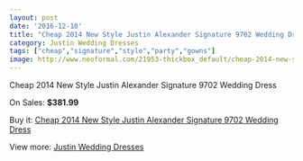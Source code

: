 ```yaml
---
layout: post
date: '2016-12-10'
title: "Cheap 2014 New Style Justin Alexander Signature 9702 Wedding Dress"
category: Justin Wedding Dresses
tags: ["cheap","signature","style","party","gowns"]
image: http://www.neoformal.com/21953-thickbox_default/cheap-2014-new-style-justin-alexander-signature-9702-wedding-dress.jpg
---
```

Cheap 2014 New Style Justin Alexander Signature 9702 Wedding Dress

On Sales: **$381.99**
<a href="https://www.neoformal.com/en/justin-wedding-dresses-2014/7185-cheap-2014-new-style-justin-alexander-signature-9702-wedding-dress.html"><amp-img layout="responsive" width="600" height="600" src="//www.neoformal.com/21953-thickbox_default/cheap-2014-new-style-justin-alexander-signature-9702-wedding-dress.jpg" alt="Cheap 2014 New Style Justin Alexander Signature 9702 Wedding Dress 0" /></a>
<a href="https://www.neoformal.com/en/justin-wedding-dresses-2014/7185-cheap-2014-new-style-justin-alexander-signature-9702-wedding-dress.html"><amp-img layout="responsive" width="600" height="600" src="//www.neoformal.com/21954-thickbox_default/cheap-2014-new-style-justin-alexander-signature-9702-wedding-dress.jpg" alt="Cheap 2014 New Style Justin Alexander Signature 9702 Wedding Dress 1" /></a>

Buy it: [Cheap 2014 New Style Justin Alexander Signature 9702 Wedding Dress](https://www.neoformal.com/en/justin-wedding-dresses-2014/7185-cheap-2014-new-style-justin-alexander-signature-9702-wedding-dress.html "Cheap 2014 New Style Justin Alexander Signature 9702 Wedding Dress")

View more: [Justin Wedding Dresses](https://www.neoformal.com/en/112-justin-wedding-dresses-2014 "Justin Wedding Dresses")